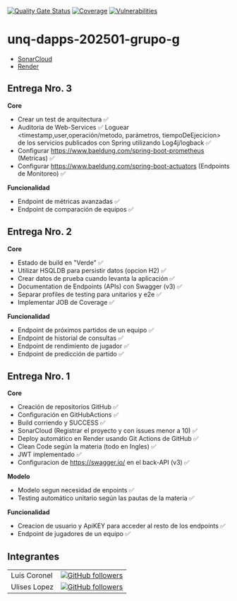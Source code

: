 [![Quality Gate Status](https://sonarcloud.io/api/project_badges/measure?project=luchist_unq-dapps-202501-grupo-g&metric=alert_status)](https://sonarcloud.io/summary/new_code?id=luchist_unq-dapps-202501-grupo-g)
[![Coverage](https://sonarcloud.io/api/project_badges/measure?project=luchist_unq-dapps-202501-grupo-g&metric=coverage)](https://sonarcloud.io/summary/new_code?id=luchist_unq-dapps-202501-grupo-g)
[![Vulnerabilities](https://sonarcloud.io/api/project_badges/measure?project=luchist_unq-dapps-202501-grupo-g&metric=vulnerabilities)](https://sonarcloud.io/summary/new_code?id=luchist_unq-dapps-202501-grupo-g)

# unq-dapps-202501-grupo-g

- [SonarCloud](https://sonarcloud.io/project/overview?id=luchist_unq-dapps-202501-grupo-g)
- [Render](https://unq-dapps-202501-grupo-g.onrender.com)

## Entrega Nro. 3

**Core**

- Crear un test de arquitectura ✅
- Auditoria de Web-Services ✅
  Loguear <timestamp,user,operación/metodo, parámetros, tiempoDeEjecicion> de los servicios publicados con Spring
  utilizando Log4j/logback ✅
- Configurar https://www.baeldung.com/spring-boot-prometheus (Metricas) ✅
- Configurar https://www.baeldung.com/spring-boot-actuators (Endpoints de Monitoreo) ✅

**Funcionalidad**

- Endpoint de métricas avanzadas ✅
- Endpoint de comparación de equipos ✅

## Entrega Nro. 2

**Core**

- Estado de build en "Verde" ✅
- Utilizar HSQLDB para persistir datos (opcion H2) ✅
- Crear datos de prueba cuando levanta la aplicación ✅
- Documentation de Endpoints (APIs) con Swagger (v3) ✅
- Separar profiles de testing para unitarios y e2e ✅
- Implementar JOB de Coverage ✅

**Funcionalidad**

- Endpoint de próximos partidos de un equipo ✅
- Endpoint de historial de consultas ✅
- Endpoint de rendimiento de jugador ✅
- Endpoint de predicción de partido ✅

## Entrega Nro. 1

**Core**

- Creación de repositorios GitHub ✅
- Configuración en GitHubActions ✅
- Build corriendo y SUCCESS ✅
- SonarCloud (Registrar el proyecto y con issues menor a 10) ✅
- Deploy automático en Render usando Git Actions de GitHub ✅
- Clean Code según la materia (todo en Ingles) ✅
- JWT implementado ✅
- Configuracion de https://swagger.io/ en el back-API  (v3) ✅

**Modelo**

- Modelo segun necesidad de enpoints ✅
- Testing automático unitario según las pautas de la materia ✅

**Funcionalidad**

- Creacion de usuario y ApiKEY para acceder al resto de los endpoints ✅
- Endpoint de jugadores de un equipo ✅

## Integrantes

|              |                                                                                                                                              |           
|--------------|:--------------------------------------------------------------------------------------------------------------------------------------------:|
| Luis Coronel |       [![GitHub followers](https://img.shields.io/github/followers/luchist.svg?style=social&label=Follow)](https://github.com/luchist)       |
| Ulises Lopez | [![GitHub followers](https://img.shields.io/github/followers/uliseslopez98.svg?style=social&label=Follow)](https://github.com/uliseslopez98) |